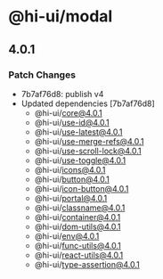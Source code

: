 # @hi-ui/modal

## 4.0.1

### Patch Changes

- 7b7af76d8: publish v4
- Updated dependencies [7b7af76d8]
  - @hi-ui/core@4.0.1
  - @hi-ui/use-id@4.0.1
  - @hi-ui/use-latest@4.0.1
  - @hi-ui/use-merge-refs@4.0.1
  - @hi-ui/use-scroll-lock@4.0.1
  - @hi-ui/use-toggle@4.0.1
  - @hi-ui/icons@4.0.1
  - @hi-ui/button@4.0.1
  - @hi-ui/icon-button@4.0.1
  - @hi-ui/portal@4.0.1
  - @hi-ui/classname@4.0.1
  - @hi-ui/container@4.0.1
  - @hi-ui/dom-utils@4.0.1
  - @hi-ui/env@4.0.1
  - @hi-ui/func-utils@4.0.1
  - @hi-ui/react-utils@4.0.1
  - @hi-ui/type-assertion@4.0.1
